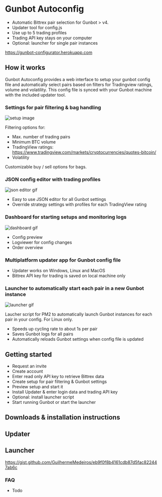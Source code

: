 # Gunbot Autoconfig
- Automatic Bittrex pair selection for Gunbot > v4.
- Updater tool for config.js 
- Use up to 5 trading profiles
- Trading API key stays on your computer
- Optional: launcher for single pair instances


https://gunbot-configurator.herokuapp.com

## How it works
Gunbot Autoconfig provides a web interface to setup your gunbot config file and automatically select pairs based on filters for Tradingview ratings, volume and volatility. This config file is synced with your Gunbot machine with the included updater tool. 

### Settings for pair filtering & bag handling

![setup image](https://user-images.githubusercontent.com/2372008/31356083-f43a7042-ad3c-11e7-8494-0c971ad59e49.png)


Filtering options for:
- Max. number of trading pairs
- Minimum BTC volume 
- TradingView ratings: https://www.tradingview.com/markets/cryptocurrencies/quotes-bitcoin/
- Volatility

Customizable buy / sell options for bags.




### JSON config editor with trading profiles

![json editor gif](https://user-images.githubusercontent.com/2372008/31355641-72952fba-ad3b-11e7-855e-849b9c6b53bd.gif)


- Easy to use JSON editor for all Gunbot settings
- Override strategy settings with profiles for each TradingView rating


### Dashboard for starting setups and monitoring logs

![dashboard gif](https://user-images.githubusercontent.com/2372008/31355649-7cec3684-ad3b-11e7-8784-95d85ac39e19.gif)


- Config preview
- Logviewer for config changes
- Order overview

### Multiplatform updater app for Gunbot config file

- Updater works on Windows, Linux and MacOS
- Bittrex API key for trading is saved on local machine only

### Launcher to automatically start each pair in a new Gunbot instance 

![launcher gif](https://user-images.githubusercontent.com/2372008/31355649-7cec3684-ad3b-11e7-8784-95d85ac39e19.gif)


Laucher script for PM2 to automatically launch Gunbot instances for each pair in your config. For Linux only.

- Speeds up cycling rate to about 1s per pair
- Saves Gunbot logs for all pairs
- Automatically reloads Gunbot settings when config file is updated



## Getting started
- Request an invite
- Create account
- Enter read only API key to retrieve Bittrex data
- Create setup for pair filtering & Gunbot settings
- Preview setup and start it
- Install Updater & enter login data and trading API key
- Optional: install launcher script
- Start running Gunbot or start the launcher

## Downloads & installation instructions

## Updater

## Launcher
https://gist.github.com/GuilhermeMedeiros/eb9f0f8b4161cdb87d5fac822447ab6c

### FAQ
- Todo
